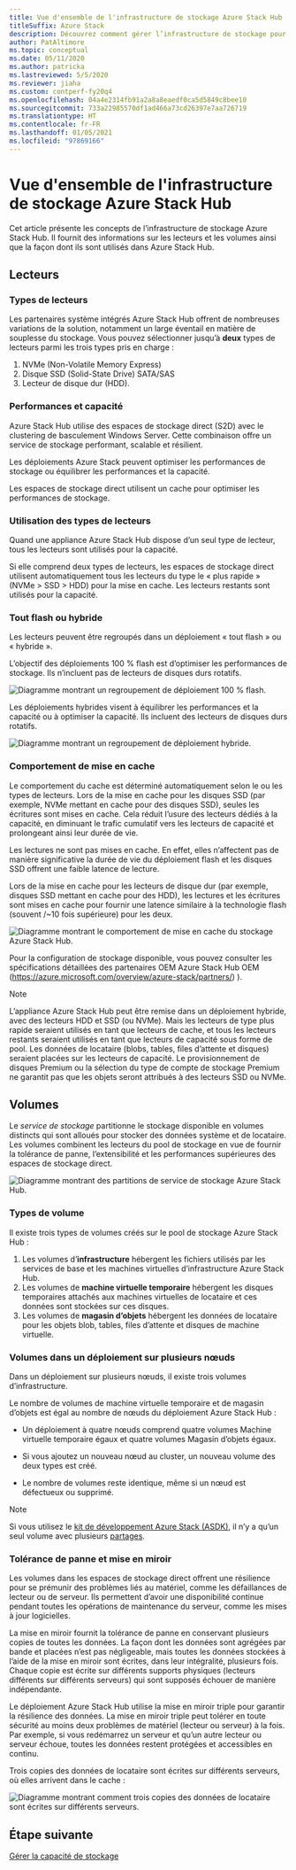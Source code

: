 ```yaml
---
title: Vue d'ensemble de l'infrastructure de stockage Azure Stack Hub
titleSuffix: Azure Stack
description: Découvrez comment gérer l’infrastructure de stockage pour Azure Stack Hub.
author: PatAltimore
ms.topic: conceptual
ms.date: 05/11/2020
ms.author: patricka
ms.lastreviewed: 5/5/2020
ms.reviewer: jiaha
ms.custom: contperf-fy20q4
ms.openlocfilehash: 04a4e2314fb91a2a8a8eaedf0ca5d5849c8bee10
ms.sourcegitcommit: 733a22985570df1ad466a73cd26397e7aa726719
ms.translationtype: HT
ms.contentlocale: fr-FR
ms.lasthandoff: 01/05/2021
ms.locfileid: "97869166"
---
```

# <a name="azure-stack-hub-storage-infrastructure-overview"></a>Vue d'ensemble de l'infrastructure de stockage Azure Stack Hub

Cet article présente les concepts de l’infrastructure de stockage Azure Stack Hub. Il fournit des informations sur les lecteurs et les volumes ainsi que la façon dont ils sont utilisés dans Azure Stack Hub.

## <a name="drives"></a>Lecteurs

### <a name="drive-types"></a>Types de lecteurs

Les partenaires système intégrés Azure Stack Hub offrent de nombreuses variations de la solution, notamment un large éventail en matière de souplesse du stockage. Vous pouvez sélectionner jusqu’à **deux** types de lecteurs parmi les trois types pris en charge :

1. NVMe (Non-Volatile Memory Express)
1. Disque SSD (Solid-State Drive) SATA/SAS
1. Lecteur de disque dur (HDD).

### <a name="performance-vs-capacity"></a>Performances et capacité

Azure Stack Hub utilise des espaces de stockage direct (S2D) avec le clustering de basculement Windows Server. Cette combinaison offre un service de stockage performant, scalable et résilient.

Les déploiements Azure Stack peuvent optimiser les performances de stockage ou équilibrer les performances et la capacité.

Les espaces de stockage direct utilisent un cache pour optimiser les performances de stockage.

### <a name="how-drive-types-are-used"></a>Utilisation des types de lecteurs

Quand une appliance Azure Stack Hub dispose d’un seul type de lecteur, tous les lecteurs sont utilisés pour la capacité.

Si elle comprend deux types de lecteurs, les espaces de stockage direct utilisent automatiquement tous les lecteurs du type le « plus rapide » (NVMe &gt; SSD &gt; HDD) pour la mise en cache. Les lecteurs restants sont utilisés pour la capacité.

### <a name="all-flash-or-hybrid"></a>Tout flash ou hybride

Les lecteurs peuvent être regroupés dans un déploiement « tout flash » ou « hybride ».

L’objectif des déploiements 100 % flash est d’optimiser les performances de stockage. Ils n’incluent pas de lecteurs de disques durs rotatifs.

![Diagramme montrant un regroupement de déploiement 100 % flash.](media/azure-stack-storage-infrastructure-overview/image1.png)


Les déploiements hybrides visent à équilibrer les performances et la capacité ou à optimiser la capacité. Ils incluent des lecteurs de disques durs rotatifs.

![Diagramme montrant un regroupement de déploiement hybride.](media/azure-stack-storage-infrastructure-overview/image2.png)

### <a name="caching-behavior"></a>Comportement de mise en cache

Le comportement du cache est déterminé automatiquement selon le ou les types de lecteurs. Lors de la mise en cache pour les disques SSD (par exemple, NVMe mettant en cache pour des disques SSD), seules les écritures sont mises en cache. Cela réduit l’usure des lecteurs dédiés à la capacité, en diminuant le trafic cumulatif vers les lecteurs de capacité et prolongeant ainsi leur durée de vie.

Les lectures ne sont pas mises en cache. En effet, elles n’affectent pas de manière significative la durée de vie du déploiement flash et les disques SSD offrent une faible latence de lecture.

Lors de la mise en cache pour les lecteurs de disque dur (par exemple, disques SSD mettant en cache pour des HDD), les lectures et les écritures sont mises en cache pour fournir une latence similaire à la technologie flash (souvent /~10 fois supérieure) pour les deux.

![Diagramme montrant le comportement de mise en cache du stockage Azure Stack Hub.](media/azure-stack-storage-infrastructure-overview/image3.svg)

Pour la configuration de stockage disponible, vous pouvez consulter les spécifications détaillées des partenaires OEM Azure Stack Hub OEM (https://azure.microsoft.com/overview/azure-stack/partners/) ).

> [!NOTE]
> L’appliance Azure Stack Hub peut être remise dans un déploiement hybride, avec des lecteurs HDD et SSD (ou NVMe). Mais les lecteurs de type plus rapide seraient utilisés en tant que lecteurs de cache, et tous les lecteurs restants seraient utilisés en tant que lecteurs de capacité sous forme de pool. Les données de locataire (blobs, tables, files d’attente et disques) seraient placées sur les lecteurs de capacité. Le provisionnement de disques Premium ou la sélection du type de compte de stockage Premium ne garantit pas que les objets seront attribués à des lecteurs SSD ou NVMe.

## <a name="volumes"></a>Volumes

Le *service de stockage* partitionne le stockage disponible en volumes distincts qui sont alloués pour stocker des données système et de locataire. Les volumes combinent les lecteurs du pool de stockage en vue de fournir la tolérance de panne, l’extensibilité et les performances supérieures des espaces de stockage direct.

![Diagramme montrant des partitions de service de stockage Azure Stack Hub.](media/azure-stack-storage-infrastructure-overview/image4.svg)

### <a name="volume-types"></a>Types de volume

Il existe trois types de volumes créés sur le pool de stockage Azure Stack Hub :

1. Les volumes d’**infrastructure** hébergent les fichiers utilisés par les services de base et les machines virtuelles d’infrastructure Azure Stack Hub.
1. Les volumes de **machine virtuelle temporaire** hébergent les disques temporaires attachés aux machines virtuelles de locataire et ces données sont stockées sur ces disques.
1. Les volumes de **magasin d’objets** hébergent les données de locataire pour les objets blob, tables, files d’attente et disques de machine virtuelle.

### <a name="volumes-in-a-multi-node-deployment"></a>Volumes dans un déploiement sur plusieurs nœuds

Dans un déploiement sur plusieurs nœuds, il existe trois volumes d’infrastructure.

Le nombre de volumes de machine virtuelle temporaire et de magasin d’objets est égal au nombre de nœuds du déploiement Azure Stack Hub :

- Un déploiement à quatre nœuds comprend quatre volumes Machine virtuelle temporaire égaux et quatre volumes Magasin d’objets égaux.

- Si vous ajoutez un nouveau nœud au cluster, un nouveau volume des deux types est créé.

- Le nombre de volumes reste identique, même si un nœud est défectueux ou supprimé.

> [!NOTE]
> Si vous utilisez le [kit de développement Azure Stack (ASDK)](../asdk/index.yml), il n’y a qu’un seul volume avec plusieurs [partages](azure-stack-manage-storage-shares.md).

### <a name="fault-tolerance-and-mirroring"></a>Tolérance de panne et mise en miroir

Les volumes dans les espaces de stockage direct offrent une résilience pour se prémunir des problèmes liés au matériel, comme les défaillances de lecteur ou de serveur. Ils permettent d’avoir une disponibilité continue pendant toutes les opérations de maintenance du serveur, comme les mises à jour logicielles.

La mise en miroir fournit la tolérance de panne en conservant plusieurs copies de toutes les données. La façon dont les données sont agrégées par bande et placées n’est pas négligeable, mais toutes les données stockées à l’aide de la mise en miroir sont écrites, dans leur intégralité, plusieurs fois. Chaque copie est écrite sur différents supports physiques (lecteurs différents sur différents serveurs) qui sont supposés échouer de manière indépendante. 

Le déploiement Azure Stack Hub utilise la mise en miroir triple pour garantir la résilience des données. La mise en miroir triple peut tolérer en toute sécurité au moins deux problèmes de matériel (lecteur ou serveur) à la fois. Par exemple, si vous redémarrez un serveur et qu’un autre lecteur ou serveur échoue, toutes les données restent protégées et accessibles en continu.

Trois copies des données de locataire sont écrites sur différents serveurs, où elles arrivent dans le cache :

![Diagramme montrant comment trois copies des données de locataire sont écrites sur différents serveurs.](media/azure-stack-storage-infrastructure-overview/image5.png)

## <a name="next-step"></a>Étape suivante

[Gérer la capacité de stockage](azure-stack-manage-storage-shares.md) 
